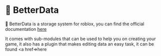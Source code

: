 # 📜 BetterData
🥽 BetterData is a storage system for roblox, you can find the official documentation <a href=https://gaioalpaca.gitbook.io/betterdata>here</a>

It comes with sub-modules that can be used to help you on creating your game, it also has a plugin that makes editing data an easy task, it can be found <a href=>here</a>
